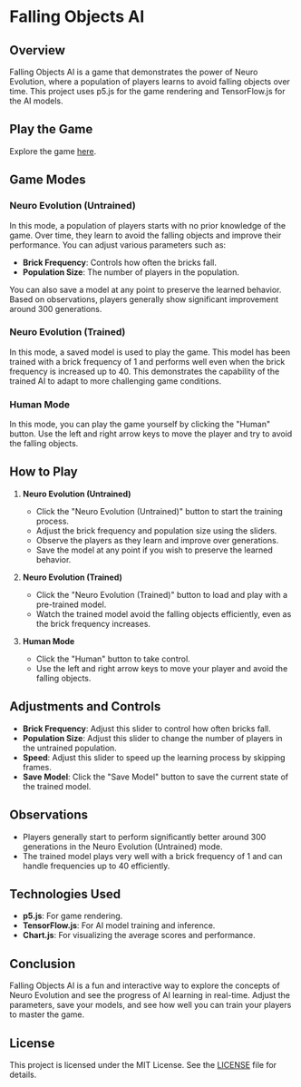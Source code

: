 # Falling Objects AI

## Overview

Falling Objects AI is a game that demonstrates the power of Neuro Evolution, where a population of players learns to avoid falling objects over time. This project uses p5.js for the game rendering and TensorFlow.js for the AI models.

## Play the Game

Explore the game [here](https://harivardhanr.github.io/falling-objects-ai/).

## Game Modes

### Neuro Evolution (Untrained)

In this mode, a population of players starts with no prior knowledge of the game. Over time, they learn to avoid the falling objects and improve their performance. You can adjust various parameters such as:

- **Brick Frequency**: Controls how often the bricks fall.
- **Population Size**: The number of players in the population.

You can also save a model at any point to preserve the learned behavior. Based on observations, players generally show significant improvement around 300 generations.

### Neuro Evolution (Trained)

In this mode, a saved model is used to play the game. This model has been trained with a brick frequency of 1 and performs well even when the brick frequency is increased up to 40. This demonstrates the capability of the trained AI to adapt to more challenging game conditions.

### Human Mode

In this mode, you can play the game yourself by clicking the "Human" button. Use the left and right arrow keys to move the player and try to avoid the falling objects.

## How to Play

1. **Neuro Evolution (Untrained)**

   - Click the "Neuro Evolution (Untrained)" button to start the training process.
   - Adjust the brick frequency and population size using the sliders.
   - Observe the players as they learn and improve over generations.
   - Save the model at any point if you wish to preserve the learned behavior.

2. **Neuro Evolution (Trained)**

   - Click the "Neuro Evolution (Trained)" button to load and play with a pre-trained model.
   - Watch the trained model avoid the falling objects efficiently, even as the brick frequency increases.

3. **Human Mode**
   - Click the "Human" button to take control.
   - Use the left and right arrow keys to move your player and avoid the falling objects.

## Adjustments and Controls

- **Brick Frequency**: Adjust this slider to control how often bricks fall.
- **Population Size**: Adjust this slider to change the number of players in the untrained population.
- **Speed**: Adjust this slider to speed up the learning process by skipping frames.
- **Save Model**: Click the "Save Model" button to save the current state of the trained model.

## Observations

- Players generally start to perform significantly better around 300 generations in the Neuro Evolution (Untrained) mode.
- The trained model plays very well with a brick frequency of 1 and can handle frequencies up to 40 efficiently.

## Technologies Used

- **p5.js**: For game rendering.
- **TensorFlow.js**: For AI model training and inference.
- **Chart.js**: For visualizing the average scores and performance.

## Conclusion

Falling Objects AI is a fun and interactive way to explore the concepts of Neuro Evolution and see the progress of AI learning in real-time. Adjust the parameters, save your models, and see how well you can train your players to master the game.

## License

This project is licensed under the MIT License. See the [LICENSE](LICENSE) file for details.
